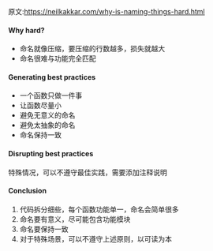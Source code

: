 原文:https://neilkakkar.com/why-is-naming-things-hard.html

#### Why hard?
* 命名就像压缩，要压缩的行数越多，损失就越大
* 命名很难与功能完全匹配

#### Generating best practices
* 一个函数只做一件事
* 让函数尽量小
* 避免无意义的命名
* 避免太抽象的命名
* 命名保持一致

#### Disrupting best practices
特殊情况，可以不遵守最佳实践，需要添加注释说明

#### Conclusion
1. 代码拆分细些，每个函数功能单一，命名会简单很多
2. 命名要有意义，尽可能包含功能模块
3. 命名要保持一致
4. 对于特殊场景，可以不遵守上述原则，以可读为本

